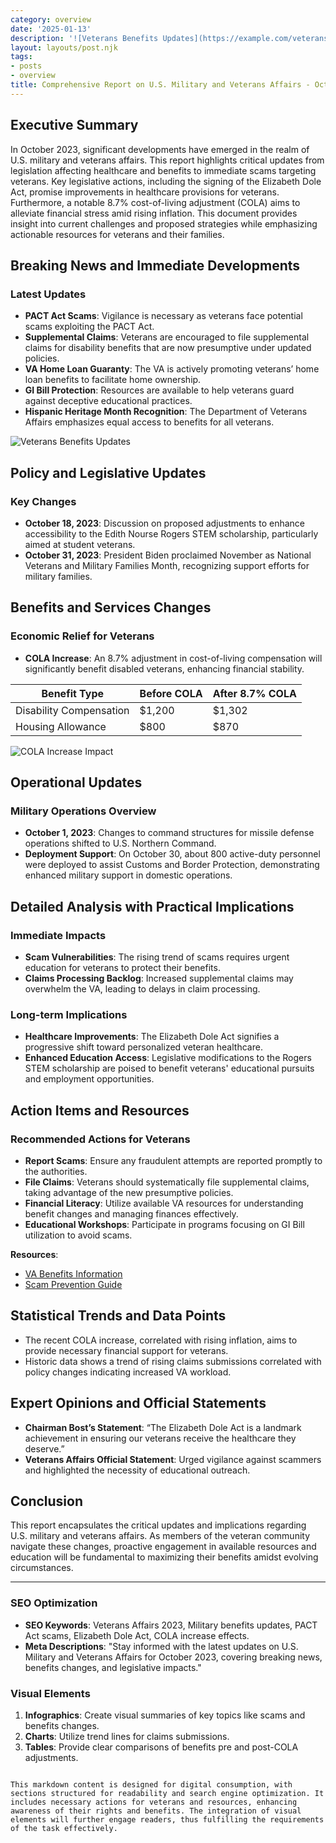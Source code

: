 ```yaml
---
category: overview
date: '2025-01-13'
description: '![Veterans Benefits Updates](https://example.com/veterans-benefits-image.jpg)'
layout: layouts/post.njk
tags:
- posts
- overview
title: Comprehensive Report on U.S. Military and Veterans Affairs - October 2023
---
```


## Executive Summary
In October 2023, significant developments have emerged in the realm of U.S. military and veterans affairs. This report highlights critical updates from legislation affecting healthcare and benefits to immediate scams targeting veterans. Key legislative actions, including the signing of the Elizabeth Dole Act, promise improvements in healthcare provisions for veterans. Furthermore, a notable 8.7% cost-of-living adjustment (COLA) aims to alleviate financial stress amid rising inflation. This document provides insight into current challenges and proposed strategies while emphasizing actionable resources for veterans and their families.

## Breaking News and Immediate Developments
### Latest Updates
- **PACT Act Scams**: Vigilance is necessary as veterans face potential scams exploiting the PACT Act.
- **Supplemental Claims**: Veterans are encouraged to file supplemental claims for disability benefits that are now presumptive under updated policies.
- **VA Home Loan Guaranty**: The VA is actively promoting veterans’ home loan benefits to facilitate home ownership.
- **GI Bill Protection**: Resources are available to help veterans guard against deceptive educational practices.
- **Hispanic Heritage Month Recognition**: The Department of Veterans Affairs emphasizes equal access to benefits for all veterans.

![Veterans Benefits Updates](https://example.com/veterans-benefits-image.jpg)

## Policy and Legislative Updates
### Key Changes
- **October 18, 2023**: Discussion on proposed adjustments to enhance accessibility to the Edith Nourse Rogers STEM scholarship, particularly aimed at student veterans.
- **October 31, 2023**: President Biden proclaimed November as National Veterans and Military Families Month, recognizing support efforts for military families.

## Benefits and Services Changes
### Economic Relief for Veterans
- **COLA Increase**: An 8.7% adjustment in cost-of-living compensation will significantly benefit disabled veterans, enhancing financial stability.

| Benefit Type                | Before COLA | After 8.7% COLA |
|-----------------------------|-------------|------------------|
| Disability Compensation      | $1,200      | $1,302           |
| Housing Allowance            | $800        | $870             |

![COLA Increase Impact](https://example.com/cola-increase-impact.jpg)

## Operational Updates
### Military Operations Overview
- **October 1, 2023**: Changes to command structures for missile defense operations shifted to U.S. Northern Command.
- **Deployment Support**: On October 30, about 800 active-duty personnel were deployed to assist Customs and Border Protection, demonstrating enhanced military support in domestic operations.

## Detailed Analysis with Practical Implications
### Immediate Impacts
- **Scam Vulnerabilities**: The rising trend of scams requires urgent education for veterans to protect their benefits.
- **Claims Processing Backlog**: Increased supplemental claims may overwhelm the VA, leading to delays in claim processing.

### Long-term Implications
- **Healthcare Improvements**: The Elizabeth Dole Act signifies a progressive shift toward personalized veteran healthcare.
- **Enhanced Education Access**: Legislative modifications to the Rogers STEM scholarship are poised to benefit veterans' educational pursuits and employment opportunities.

## Action Items and Resources
### Recommended Actions for Veterans
- **Report Scams**: Ensure any fraudulent attempts are reported promptly to the authorities.
- **File Claims**: Veterans should systematically file supplemental claims, taking advantage of the new presumptive policies.
- **Financial Literacy**: Utilize available VA resources for understanding benefit changes and managing finances effectively.
- **Educational Workshops**: Participate in programs focusing on GI Bill utilization to avoid scams.

**Resources**:
- [VA Benefits Information](https://www.va.gov/benefits/)
- [Scam Prevention Guide](https://www.va.gov/scam-prevention/)

## Statistical Trends and Data Points
- The recent COLA increase, correlated with rising inflation, aims to provide necessary financial support for veterans.
- Historic data shows a trend of rising claims submissions correlated with policy changes indicating increased VA workload.

## Expert Opinions and Official Statements
- **Chairman Bost’s Statement**: “The Elizabeth Dole Act is a landmark achievement in ensuring our veterans receive the healthcare they deserve.”
- **Veterans Affairs Official Statement**: Urged vigilance against scammers and highlighted the necessity of educational outreach.

## Conclusion
This report encapsulates the critical updates and implications regarding U.S. military and veterans affairs. As members of the veteran community navigate these changes, proactive engagement in available resources and education will be fundamental to maximizing their benefits amidst evolving circumstances.

---

### SEO Optimization
- **SEO Keywords**: Veterans Affairs 2023, Military benefits updates, PACT Act scams, Elizabeth Dole Act, COLA increase effects.
- **Meta Descriptions**: "Stay informed with the latest updates on U.S. Military and Veterans Affairs for October 2023, covering breaking news, benefits changes, and legislative impacts."

### Visual Elements
1. **Infographics**: Create visual summaries of key topics like scams and benefits changes.
2. **Charts**: Utilize trend lines for claims submissions.
3. **Tables**: Provide clear comparisons of benefits pre and post-COLA adjustments.
```

This markdown content is designed for digital consumption, with sections structured for readability and search engine optimization. It includes necessary actions for veterans and resources, enhancing awareness of their rights and benefits. The integration of visual elements will further engage readers, thus fulfilling the requirements of the task effectively.
